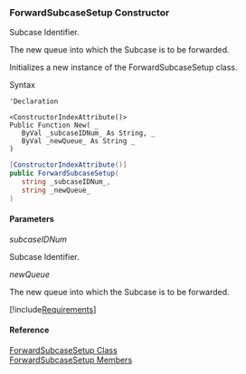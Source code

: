 ﻿### ForwardSubcaseSetup Constructor

Subcase Identifier.

The new queue into which the Subcase is to be forwarded.

Initializes a new instance of the ForwardSubcaseSetup class.

Syntax

```vbnet
'Declaration

<ConstructorIndexAttribute()>
Public Function New( _
   ByVal _subcaseIDNum_ As String, _
   ByVal _newQueue_ As String _
)
```

```csharp
[ConstructorIndexAttribute()]
public ForwardSubcaseSetup( 
   string _subcaseIDNum_,
   string _newQueue_
)
```

#### Parameters

_subcaseIDNum_

Subcase Identifier.

_newQueue_

The new queue into which the Subcase is to be forwarded.

[!include[Requirements](../partials/requirements.md)]

#### Reference

[ForwardSubcaseSetup Class](FChoice.Toolkits.Clarify~FChoice.Toolkits.Clarify.Support.ForwardSubcaseSetup.md)  
[ForwardSubcaseSetup Members](FChoice.Toolkits.Clarify~FChoice.Toolkits.Clarify.Support.ForwardSubcaseSetup_members.md)